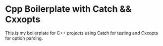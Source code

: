 # Cpp Boilerplate with Catch && Cxxopts

This is my boilerplate for C++ projects using Catch for testing and Cxxopts for option parsing.
